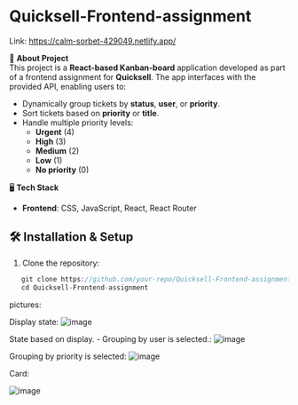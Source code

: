 # Quicksell-Frontend-assignment
Link:   https://calm-sorbet-429049.netlify.app/

📌 **About Project**  
This project is a **React-based Kanban-board** application developed as part of a frontend assignment for **Quicksell**. The app interfaces with the provided API, enabling users to:

- Dynamically group tickets by **status**, **user**, or **priority**.
- Sort tickets based on **priority** or **title**.
- Handle multiple priority levels:
  - **Urgent** (4)
  - **High** (3)
  - **Medium** (2)
  - **Low** (1)
  - **No priority** (0)

🖥 **Tech Stack**

- **Frontend**: CSS, JavaScript, React, React Router

## 🛠 Installation & Setup

1. Clone the repository:

```  cpp
   git clone https://github.com/your-repo/Quicksell-Frontend-assignment.git
   cd Quicksell-Frontend-assignment
```
   
pictures:

Display state:
![image](https://github.com/user-attachments/assets/a546b050-87bc-4343-9594-77736a1391e2)

State based on display. - Grouping by user is selected.:
![image](https://github.com/user-attachments/assets/3fd6f564-a1be-4944-b8f3-5a32ee04c91d)

Grouping by priority is selected:
![image](https://github.com/user-attachments/assets/57e0708e-3404-4ae6-8c0a-91d7fe6731d8)

Card:

![image](https://github.com/user-attachments/assets/393900c3-8f60-43b3-815b-0ac832a4eecc)





   
